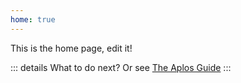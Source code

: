 ```yaml
---
home: true
---
```


This is the home page, edit it!

::: details What to do next?
Or see [The Aplos Guide](https://aplos.gxbs.me/guide/)
:::
